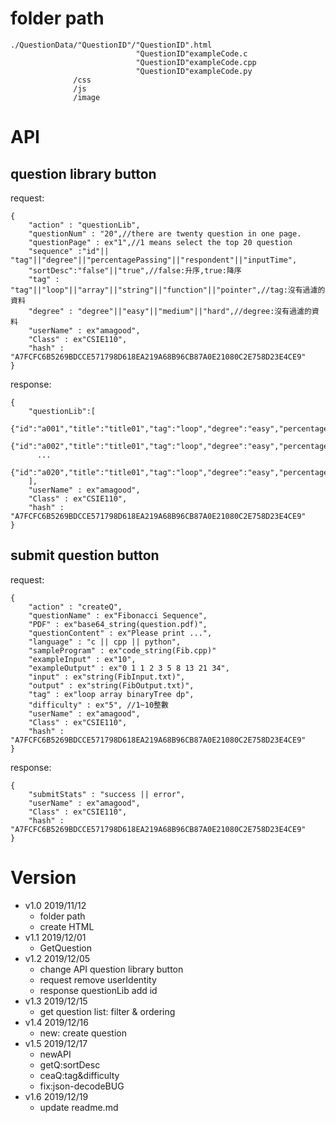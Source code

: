 # folder path

```
./QuestionData/"QuestionID"/"QuestionID".html
                            "QuestionID"exampleCode.c
                            "QuestionID"exampleCode.cpp
                            "QuestionID"exampleCode.py
              /css
              /js
              /image
```

# API

## question library button
request:
```
{
    "action" : "questionLib",
    "questionNum" : "20",//there are twenty question in one page. 
    "questionPage" : ex"1",//1 means select the top 20 question
    "sequence" :"id"|| "tag"||"degree"||"percentagePassing"||"respondent"||"inputTime",
    "sortDesc":"false"||"true",//false:升序,true:降序
    "tag" : "tag"||"loop"||"array"||"string"||"function"||"pointer",//tag:沒有過濾的資料
    "degree" : "degree"||"easy"||"medium"||"hard",//degree:沒有過濾的資料
    "userName" : ex"amagood",
    "Class" : ex"CSIE110",
    "hash" : "A7FCFC6B5269BDCCE571798D618EA219A68B96CB87A0E21080C2E758D23E4CE9"
}
```
response:
```
{
    "questionLib":[
      {"id":"a001","title":"title01","tag":"loop","degree":"easy","percentagePassing":"50","respondent":"100","inputTime":"20190101"},
      {"id":"a002","title":"title01","tag":"loop","degree":"easy","percentagePassing":"50","respondent":"100","inputTime":"20190101"},
      ...
      {"id":"a020","title":"title01","tag":"loop","degree":"easy","percentagePassing":"50","respondent":"100","inputTime":"20190101"}
    ],
    "userName" : ex"amagood",
    "Class" : ex"CSIE110",
    "hash" : "A7FCFC6B5269BDCCE571798D618EA219A68B96CB87A0E21080C2E758D23E4CE9"
}
```

## submit question button
request:
```
{
    "action" : "createQ",
    "questionName" : ex"Fibonacci Sequence",
    "PDF" : ex"base64_string(question.pdf)", 
    "questionContent" : ex"Please print ...",
    "language" : "c || cpp || python",
    "sampleProgram" : ex"code_string(Fib.cpp)"
    "exampleInput" : ex"10",
    "exampleOutput" : ex"0 1 1 2 3 5 8 13 21 34",
    "input" : ex"string(FibInput.txt)",
    "output" : ex"string(FibOutput.txt)",
    "tag" : ex"loop array binaryTree dp",
    "difficulty" : ex"5", //1~10整數
    "userName" : ex"amagood",
    "Class" : ex"CSIE110",
    "hash" : "A7FCFC6B5269BDCCE571798D618EA219A68B96CB87A0E21080C2E758D23E4CE9"
}
```
response:
```
{
    "submitStats" : "success || error",
    "userName" : ex"amagood",
    "Class" : ex"CSIE110",
    "hash" : "A7FCFC6B5269BDCCE571798D618EA219A68B96CB87A0E21080C2E758D23E4CE9"
}
```

# Version
  * v1.0 2019/11/12
    * folder path
    * create HTML
  * v1.1 2019/12/01
    * GetQuestion
  * v1.2 2019/12/05
    * change API question library button
    * request remove userIdentity
    * response questionLib add id
  * v1.3 2019/12/15
    * get question list: filter & ordering
  * v1.4 2019/12/16
    * new: create question
  * v1.5 2019/12/17
    * newAPI
    * getQ:sortDesc
    * ceaQ:tag&difficulty
    * fix:json-decodeBUG
  * v1.6 2019/12/19
    * update readme.md